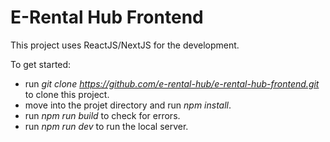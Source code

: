 

# E-Rental Hub Frontend
This project uses ReactJS/NextJS for the development.

To get started:
- run *git clone https://github.com/e-rental-hub/e-rental-hub-frontend.git* to clone this project.
- move into the projet directory and run *npm install*.
- run *npm run build* to check for errors.
- run *npm run dev* to run the local server.
